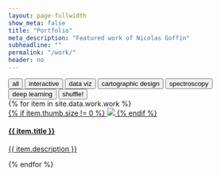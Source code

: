 ```yaml
---
layout: page-fullwidth
show_meta: false
title: "Portfolio"
meta_description: "Featured work of Nicolas Goffin"
subheadline: ""
permalink: "/work/"
header: no
---
```


<!-- use isotope.js to create and organize content here -->
<div id="filters" class="button-group filter-button-group t30">
  <button class="active all" data-filter="*">all</button>
  <button data-filter=".web">interactive</button>
  <button data-filter=".data-viz">data viz</button>  
  <button data-filter=".cartography">cartographic design</button>
  <button data-filter=".spectroscopy">spectroscopy</button>
  <button data-filter=".deep learning">deep learning</button>
  <button class="shuffle">shuffle!</button>
</div>

<!-- this pulls in projects from _data/work.json -->
<div id="target" class="grid t30">
  <div class="gutter-sizer"></div>
  <div class="grid-sizer"></div>
  {% for item in site.data.work.work %}
    <div class="grid-item {{ item.size }} {% for tag in item.tags %}{{tag}} {% endfor %}">
      <a href="{{ site.url }}{{ site.baseurl }}/work/{{item.title | slugify}}.html">
        {% if item.thumb.size != 0  %}      
          <img class="item-img" src="{{ site.url }}{{ site.baseurl }}/images/{{item.thumb}}">
        {% endif %}
        <div class="item-meta">
          <h4 class="item-title">{{ item.title }}</h4>
          <p class="item-description">{{ item.description }}</p>
        </div>
      </a>
    </div>  
  {% endfor %}
</div>

